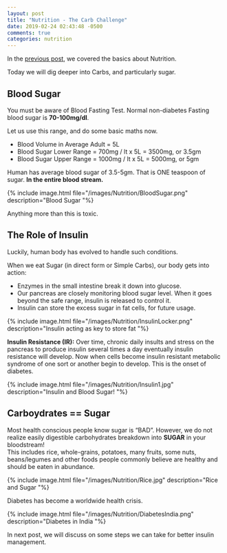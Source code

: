 ```yaml
---
layout: post
title: "Nutrition - The Carb Challenge"
date: 2019-02-24 02:43:48 -0500
comments: true
categories: nutrition
---
```


In the [previous post](nutrition-a-primer.html), we covered the basics about Nutrition.

Today we will dig deeper into Carbs, and particularly sugar.
<!--more-->

## Blood Sugar 
You must be aware of Blood Fasting Test.
Normal non-diabetes Fasting blood sugar is **70-100mg/dl**.

Let us use this range, and do some basic maths now.

- Blood Volume in Average Adult = 5L  
- Blood Sugar Lower Range = 700mg / lt x 5L = 3500mg, or 3.5gm  
- Blood Sugar Upper Range = 1000mg / lt x 5L = 5000mg, or 5gm  

Human has average blood sugar of 3.5-5gm. That is ONE teaspoon of sugar. **In the entire blood stream.**  
> 


{% include image.html file="/images/Nutrition/BloodSugar.png" description="Blood Sugar "%}

Anything more than this is toxic.

## The Role of Insulin
Luckily, human body has evolved to handle such conditions.

When we eat Sugar (in direct form or Simple Carbs), our body gets into action:

- Enzymes in the small intestine break it down into glucose.  
- Our pancreas are closely monitoring blood sugar level. When it goes beyond the safe range, insulin is released to control it.  
- Insulin can store the excess sugar in fat cells, for future usage.  
> 


{% include image.html file="/images/Nutrition/InsulinLocker.png" description="Insulin acting as key to store fat "%}

**Insulin Resistance (IR):** Over time, chronic daily insults and stress on the pancreas to produce insulin several times a day eventually insulin resistance will develop. Now when cells become insulin resistant metabolic syndrome of one sort or another begin to develop. This is the onset of diabetes.

{% include image.html file="/images/Nutrition/Insulin1.jpg" description="Insulin and Blood Sugar! "%}

## Carboydrates == Sugar  
Most health conscious people know sugar is “BAD”. However, we do not realize easily digestible carbohydrates breakdown into **SUGAR** in your bloodstream!   
This includes rice, whole-grains,  potatoes, many fruits, some nuts, beans/legumes and other foods people commonly believe are healthy and should be eaten in abundance.

{% include image.html file="/images/Nutrition/Rice.jpg" description="Rice and Sugar "%}  



Diabetes has become a worldwide health crisis.  
> 


{% include image.html file="/images/Nutrition/DiabetesIndia.png" description="Diabetes in India "%}  

In next post, we will discuss on some steps we can take for better insulin management.
